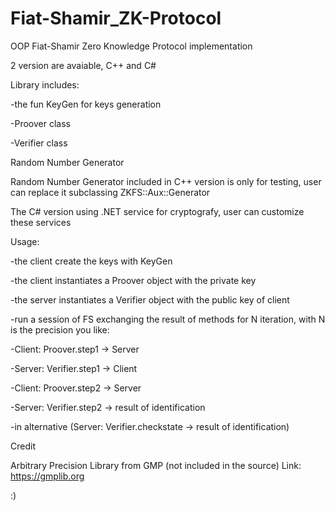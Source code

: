 # Fiat-Shamir_ZK-Protocol
OOP Fiat-Shamir Zero Knowledge Protocol implementation

2 version are avaiable, C++ and C#

Library includes:

-the fun KeyGen for keys generation

-Proover class

-Verifier class

Random Number Generator

Random Number Generator included in C++ version is only for testing, user can replace it subclassing ZKFS::Aux::Generator

The C# version using .NET service for cryptografy, user can customize these services


Usage:

-the client create the keys with KeyGen

-the client instantiates a Proover object with the private key

-the server instantiates a Verifier object with the public key of client

-run a session of FS exchanging the result of methods for N iteration, with N is the precision you like:

  -Client: Proover.step1 -> Server
  
  -Server: Verifier.step1 -> Client
  
  -Client: Proover.step2 -> Server
  
  -Server: Verifier.step2 -> result of identification
  
  -in alternative (Server: Verifier.checkstate -> result of identification)

Credit

Arbitrary Precision Library from GMP (not included in the source) Link: https://gmplib.org


:)
